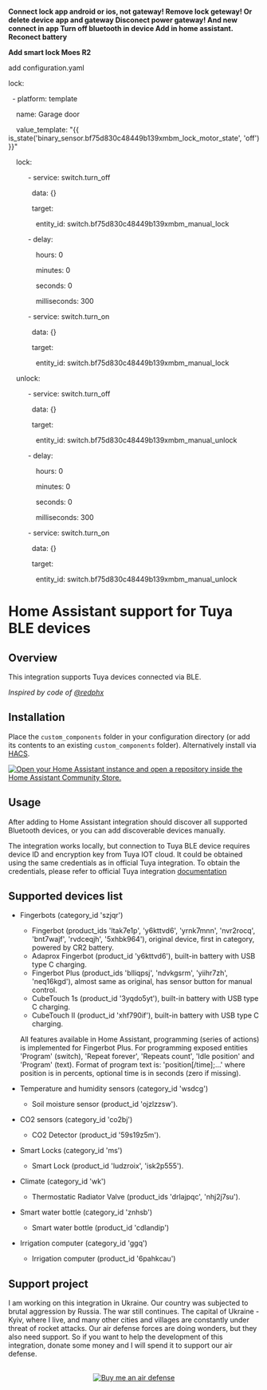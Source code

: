 <b>Connect lock app android or ios, not gateway!
Remove lock geteway!
Or delete device app and gateway
Disconect power gateway!
And new connect in app
Turn off bluetooth in device
Add in home assistant.
Reconect battery</b>



<b>Add smart lock Moes R2</b>

<p>add configuration.yaml</p>
<div class=WordSection1>

<p class=MsoNormal><span class=GramE><span lang=EN-US style='mso-ansi-language:
EN-US'>lock</span></span><span lang=EN-US style='mso-ansi-language:EN-US'>:<o:p></o:p></span></p>

<p class=MsoNormal><span lang=EN-US style='mso-ansi-language:EN-US'><span
style='mso-spacerun:yes'>  </span>- <span class=GramE>platform</span>: template<o:p></o:p></span></p>

<p class=MsoNormal><span lang=EN-US style='mso-ansi-language:EN-US'><span
style='mso-spacerun:yes'>    </span><span class=GramE>name</span>: Garage door<o:p></o:p></span></p>

<p class=MsoNormal><span lang=EN-US style='mso-ansi-language:EN-US'><span
style='mso-spacerun:yes'>    </span>value_template: &quot;{<span class=GramE>{
is</span>_state('binary_sensor.bf75d830c48449b139xmbm_lock_motor_state', 'off')
}}&quot;<o:p></o:p></span></p>

<p class=MsoNormal><span lang=EN-US style='mso-ansi-language:EN-US'><span
style='mso-spacerun:yes'>    </span><span class=GramE>lock</span>:<o:p></o:p></span></p>

<p class=MsoNormal><span lang=EN-US style='mso-ansi-language:EN-US'><span
style='mso-spacerun:yes'>          </span>- <span class=GramE>service</span>:
switch.turn_off<o:p></o:p></span></p>

<p class=MsoNormal><span lang=EN-US style='mso-ansi-language:EN-US'><span
style='mso-spacerun:yes'>            </span><span class=GramE>data</span>: {}<o:p></o:p></span></p>

<p class=MsoNormal><span lang=EN-US style='mso-ansi-language:EN-US'><span
style='mso-spacerun:yes'>            </span><span class=GramE>target</span>:<o:p></o:p></span></p>

<p class=MsoNormal><span lang=EN-US style='mso-ansi-language:EN-US'><span
style='mso-spacerun:yes'>              </span>entity_id:
switch.bf75d830c48449b139xmbm_manual_lock<o:p></o:p></span></p>

<p class=MsoNormal><span lang=EN-US style='mso-ansi-language:EN-US'><span
style='mso-spacerun:yes'>          </span>- delay:<o:p></o:p></span></p>

<p class=MsoNormal><span lang=EN-US style='mso-ansi-language:EN-US'><span
style='mso-spacerun:yes'>              </span>hours: 0<o:p></o:p></span></p>

<p class=MsoNormal><span lang=EN-US style='mso-ansi-language:EN-US'><span
style='mso-spacerun:yes'>              </span>minutes: 0<o:p></o:p></span></p>

<p class=MsoNormal><span lang=EN-US style='mso-ansi-language:EN-US'><span
style='mso-spacerun:yes'>              </span>seconds: 0<o:p></o:p></span></p>

<p class=MsoNormal><span lang=EN-US style='mso-ansi-language:EN-US'><span
style='mso-spacerun:yes'>              </span>milliseconds: 300<o:p></o:p></span></p>

<p class=MsoNormal><span lang=EN-US style='mso-ansi-language:EN-US'><span
style='mso-spacerun:yes'>          </span>- service: switch.turn_on<o:p></o:p></span></p>

<p class=MsoNormal><span lang=EN-US style='mso-ansi-language:EN-US'><span
style='mso-spacerun:yes'>         </span><span
style='mso-spacerun:yes'>   </span>data: {}<o:p></o:p></span></p>

<p class=MsoNormal><span lang=EN-US style='mso-ansi-language:EN-US'><span
style='mso-spacerun:yes'>            </span>target:<o:p></o:p></span></p>

<p class=MsoNormal><span lang=EN-US style='mso-ansi-language:EN-US'><span
style='mso-spacerun:yes'>              </span>entity_id:
switch.bf75d830c48449b139xmbm_manual_lock<o:p></o:p></span></p>

<p class=MsoNormal><span lang=EN-US style='mso-ansi-language:EN-US'><span
style='mso-spacerun:yes'>    </span>unlock:<o:p></o:p></span></p>

<p class=MsoNormal><span lang=EN-US style='mso-ansi-language:EN-US'><span
style='mso-spacerun:yes'>          </span>- service: switch.turn_off<o:p></o:p></span></p>

<p class=MsoNormal><span lang=EN-US style='mso-ansi-language:EN-US'><span
style='mso-spacerun:yes'>            </span>data: {}<o:p></o:p></span></p>

<p class=MsoNormal><span lang=EN-US style='mso-ansi-language:EN-US'><span
style='mso-spacerun:yes'>            </span>target:<o:p></o:p></span></p>

<p class=MsoNormal><span lang=EN-US style='mso-ansi-language:EN-US'><span
style='mso-spacerun:yes'>              </span>entity_id:
switch.bf75d830c48449b139xmbm_manual_unlock<o:p></o:p></span></p>

<p class=MsoNormal><span lang=EN-US style='mso-ansi-language:EN-US'><span
style='mso-spacerun:yes'>          </span>- delay:<o:p></o:p></span></p>

<p class=MsoNormal><span lang=EN-US style='mso-ansi-language:EN-US'><span
style='mso-spacerun:yes'>              </span>hours: 0<o:p></o:p></span></p>

<p class=MsoNormal><span lang=EN-US style='mso-ansi-language:EN-US'><span
style='mso-spacerun:yes'>              </span>minutes: 0<o:p></o:p></span></p>

<p class=MsoNormal><span lang=EN-US style='mso-ansi-language:EN-US'><span
style='mso-spacerun:yes'>              </span>seconds: 0<o:p></o:p></span></p>

<p class=MsoNormal><span lang=EN-US style='mso-ansi-language:EN-US'><span
style='mso-spacerun:yes'>              </span>milliseconds: 300<o:p></o:p></span></p>

<p class=MsoNormal><span lang=EN-US style='mso-ansi-language:EN-US'><span
style='mso-spacerun:yes'>          </span>- service: switch.turn_on<o:p></o:p></span></p>

<p class=MsoNormal><span lang=EN-US style='mso-ansi-language:EN-US'><span
style='mso-spacerun:yes'>            </span>data: {}<o:p></o:p></span></p>

<p class=MsoNormal><span lang=EN-US style='mso-ansi-language:EN-US'><span
style='mso-spacerun:yes'>            </span></span><span class=SpellE>target</span>:<o:p></o:p></p>

<p class=MsoNormal><span lang=EN-US style='mso-ansi-language:EN-US'><span
style='mso-spacerun:yes'>              </span><span class=SpellE>entity_id</span>:
switch.bf75d830c48449b139xmbm_manual_unlock<o:p></o:p></span></p>

</div>


# Home Assistant support for Tuya BLE devices

## Overview

This integration supports Tuya devices connected via BLE.

_Inspired by code of [@redphx](https://github.com/redphx/poc-tuya-ble-fingerbot)_

## Installation

Place the `custom_components` folder in your configuration directory (or add its contents to an existing `custom_components` folder). Alternatively install via [HACS](https://hacs.xyz/).

[![Open your Home Assistant instance and open a repository inside the Home Assistant Community Store.](https://my.home-assistant.io/badges/hacs_repository.svg)](https://my.home-assistant.io/redirect/hacs_repository/?owner=PlusPlus-ua&repository=ha_tuya_ble&category=integration)

## Usage

After adding to Home Assistant integration should discover all supported Bluetooth devices, or you can add discoverable devices manually.

The integration works locally, but connection to Tuya BLE device requires device ID and encryption key from Tuya IOT cloud. It could be obtained using the same credentials as in official Tuya integration. To obtain the credentials, please refer to official Tuya integration [documentation](https://www.home-assistant.io/integrations/tuya/)

## Supported devices list

* Fingerbots (category_id 'szjqr')
  + Fingerbot (product_ids 'ltak7e1p', 'y6kttvd6', 'yrnk7mnn', 'nvr2rocq', 'bnt7wajf', 'rvdceqjh', '5xhbk964'), original device, first in category, powered by CR2 battery.
  + Adaprox Fingerbot (product_id 'y6kttvd6'), built-in battery with USB type C charging.
  + Fingerbot Plus (product_ids 'blliqpsj', 'ndvkgsrm', 'yiihr7zh', 'neq16kgd'), almost same as original, has sensor button for manual control.
  + CubeTouch 1s (product_id '3yqdo5yt'), built-in battery with USB type C charging.
  + CubeTouch II (product_id 'xhf790if'), built-in battery with USB type C charging.

  All features available in Home Assistant, programming (series of actions) is implemented for Fingerbot Plus.
  For programming exposed entities 'Program' (switch), 'Repeat forever', 'Repeats count', 'Idle position' and 'Program' (text). Format of program text is: 'position\[/time\];...' where position is in percents, optional time is in seconds (zero if missing).

* Temperature and humidity sensors (category_id 'wsdcg')
  + Soil moisture sensor (product_id 'ojzlzzsw').

* CO2 sensors (category_id 'co2bj')
  + CO2 Detector (product_id '59s19z5m').

* Smart Locks (category_id 'ms')
  + Smart Lock (product_id 'ludzroix', 'isk2p555').

* Climate (category_id 'wk')
  + Thermostatic Radiator Valve (product_ids 'drlajpqc', 'nhj2j7su').

* Smart water bottle (category_id 'znhsb')
  + Smart water bottle (product_id 'cdlandip')

* Irrigation computer (category_id 'ggq')
  + Irrigation computer (product_id '6pahkcau')

## Support project

I am working on this integration in Ukraine. Our country was subjected to brutal aggression by Russia. The war still continues. The capital of Ukraine - Kyiv, where I live, and many other cities and villages are constantly under threat of rocket attacks. Our air defense forces are doing wonders, but they also need support. So if you want to help the development of this integration, donate some money and I will spend it to support our air defense.
<br><br>
<p align="center">
  <a href="https://www.buymeacoffee.com/3PaK6lXr4l"><img src="https://www.buymeacoffee.com/assets/img/custom_images/orange_img.png" alt="Buy me an air defense"></a>
</p>

